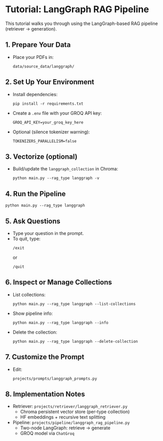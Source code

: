 # Tutorial: LangGraph RAG Pipeline

This tutorial walks you through using the LangGraph-based RAG pipeline (retriever → generation).

## 1. Prepare Your Data
- Place your PDFs in:
  ```
  data/source_data/langgraph/
  ```

## 2. Set Up Your Environment
- Install dependencies:
  ```
  pip install -r requirements.txt
  ```
- Create a `.env` file with your GROQ API key:
  ```
  GROQ_API_KEY=your_groq_key_here
  ```
- Optional (silence tokenizer warning):
  ```
  TOKENIZERS_PARALLELISM=false
  ```

## 3. Vectorize (optional)
- Build/update the `langgraph_collection` in Chroma:
  ```
  python main.py --rag_type langgraph -v
  ```

## 4. Run the Pipeline
```
python main.py --rag_type langgraph
```


## 5. Ask Questions
- Type your question in the prompt.
- To quit, type:
  ```
  /exit
  ```
  or
  ```
  /quit
  ```

## 6. Inspect or Manage Collections
- List collections:
  ```
  python main.py --rag_type langgraph --list-collections
  ```
- Show pipeline info:
  ```
  python main.py --rag_type langgraph --info
  ```
- Delete the collection:
  ```
  python main.py --rag_type langgraph --delete-collection
  ```

## 7. Customize the Prompt
- Edit:
  ```
  projects/prompts/langgraph_prompts.py
  ```

## 8. Implementation Notes
- Retriever: `projects/retriever/langgraph_retriever.py`
  - Chroma persistent vector store (per-type collection)
  - HF embeddings + recursive text splitting
- Pipeline: `projects/pipeline/langgraph_rag_pipeline.py`
  - Two-node LangGraph: retrieve → generate
  - GROQ model via `ChatGroq`